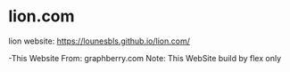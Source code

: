 # lion.com
lion website:
https://lounesbls.github.io/lion.com/


-This Website From: graphberry.com
Note: This WebSite build by flex only

